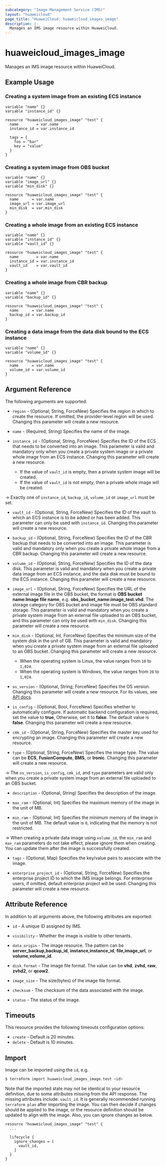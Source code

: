 ```yaml
---
subcategory: "Image Management Service (IMS)"
layout: "huaweicloud"
page_title: "HuaweiCloud: huaweicloud_images_image"
description: |-
  Manages an IMS image resource within HuaweiCloud.
---
```


# huaweicloud_images_image

Manages an IMS image resource within HuaweiCloud.

## Example Usage

### Creating a system image from an existing ECS instance

```hcl
variable "name" {}
variable "instance_id" {}

resource "huaweicloud_images_image" "test" {
  name        = var.name
  instance_id = var.instance_id

  tags = {
    foo = "bar"
    key = "value"
  }
}
```

### Creating a system image from OBS bucket

```hcl
variable "name" {}
variable "image_url" {}
variable "min_disk" {}

resource "huaweicloud_images_image" "test" {
  name      = var.name
  image_url = var.image_url
  min_disk  = var.min_disk
}
```

### Creating a whole image from an existing ECS instance

```hcl
variable "name" {}
variable "instance_id" {}
variable "vault_id" {}

resource "huaweicloud_images_image" "test" {
  name        = var.name
  instance_id = var.instance_id
  vault_id    = var.vault_id
}
```

### Creating a whole image from CBR backup

```hcl
variable "name" {}
variable "backup_id" {}

resource "huaweicloud_images_image" "test" {
  name      = var.name
  backup_id = var.backup_id
}
```

### Creating a data image from the data disk bound to the ECS instance

```hcl
variable "name" {}
variable "volume_id" {}

resource "huaweicloud_images_image" "test" {
  name      = var.name
  volume_id = var.volume_id
}
```

## Argument Reference

The following arguments are supported:

* `region` - (Optional, String, ForceNew) Specifies the region in which to create the resource.
  If omitted, the provider-level region will be used. Changing this parameter will create a new resource.

* `name` - (Required, String) Specifies the name of the image.

* `instance_id` - (Optional, String, ForceNew) Specifies the ID of the ECS that needs to be converted into an image.
  This parameter is valid and mandatory only when you create a private system image or a private whole image from an
  ECS instance. Changing this parameter will create a new resource.
  + If the value of `vault_id` is empty, then a private system image will be created.
  + If the value of `vault_id` is not empty, then a private whole image will be created.

-> Exactly one of `instance_id`, `backup_id`, `volume_id` or `image_url` must be set.

* `vault_id` - (Optional, String, ForceNew) Specifies the ID of the vault to which an ECS instance is to be added or has
  been added. This parameter can only be used with `instance_id`. Changing this parameter will create a new resource.

* `backup_id` - (Optional, String, ForceNew) Specifies the ID of the CBR backup that needs to be converted into an
  image. This parameter is valid and mandatory only when you create a private whole image from a CBR backup.
  Changing this parameter will create a new resource.

* `volume_id` - (Optional, String, ForceNew) Specifies the ID of the data disk. This parameter is valid and mandatory
  when you create a private data image from an ECS instance, and the data disk must be bound to the ECS instance.
  Changing this parameter will create a new resource.

* `image_url` - (Optional, String, ForceNew) Specifies the URL of the external image file in the OBS bucket, the format
  is **OBS bucket name:Image file name**, e.g. **obs_bucket_name:image_test.vhd**. The storage category for OBS bucket
  and image file must be OBS standard storage. This parameter is valid and mandatory when you create a private system
  image from an external file uploaded to an OBS bucket, and this parameter can only be used with `min_disk`.
  Changing this parameter will create a new resource.

* `min_disk` - (Optional, Int, ForceNew) Specifies the minimum size of the system disk in the unit of GB. This parameter
  is valid and mandatory when you create a private system image from an external file uploaded to an OBS bucket.
  Changing this parameter will create a new resource.
  + When the operating system is Linux, the value ranges from `10` to `1,024`.
  + When the operating system is Windows, the value ranges from `20` to `1,024`.

* `os_version` - (Optional, String, ForceNew) Specifies the OS version.
  Changing this parameter will create a new resource.
  For its values, see [API docs](https://support.huaweicloud.com/intl/en-us/api-ims/ims_03_0910.html).

* `is_config` - (Optional, Bool, ForceNew) Specifies whether to automatically configure. If automatic backend
  configuration is required, set the value to **true**, Otherwise, set it to **false**. The default value is **false**.
  Changing this parameter will create a new resource.

* `cmk_id` - (Optional, String, ForceNew) Specifies the master key used for encrypting an image.
  Changing this parameter will create a new resource.

* `type` - (Optional, String, ForceNew) Specifies the image type. The value can be **ECS**, **FusionCompute**, **BMS**,
  or **Ironic**. Changing this parameter will create a new resource.

-> The `os_version`, `is_config`, `cmk_id`, and `type` parameters are valid only when you create a private system image
   from an external file uploaded to an OBS bucket.

* `description` - (Optional, String) Specifies the description of the image.

* `max_ram` - (Optional, Int) Specifies the maximum memory of the image in the unit of MB.

* `min_ram` - (Optional, Int) Specifies the minimum memory of the image in the unit of MB. The default value is `0`,
  indicating that the memory is not restricted.

-> When creating a private data image using `volume_id`, the `min_ram` and `max_ram` parameters do not take effect,
   please ignore them when creating. You can update them after the image is successfully created.

* `tags` - (Optional, Map) Specifies the key/value pairs to associate with the image.

* `enterprise_project_id` - (Optional, String, ForceNew) Specifies the enterprise project ID to which the IMS image
  belongs. For enterprise users, if omitted, default enterprise project will be used.
  Changing this parameter will create a new resource.

## Attribute Reference

In addition to all arguments above, the following attributes are exported:

* `id` - A unique ID assigned by IMS.

* `visibility` - Whether the image is visible to other tenants.

* `data_origin` - The image resource. The pattern can be **server_backup,backup_id**, **instance,instance_id**,
  **file,image_url**, or **volume,volume_id**.

* `disk_format` - The image file format. The value can be **vhd**, **zvhd**, **raw**, **zvhd2**, or **qcow2**.

* `image_size` - The size(bytes) of the image file format.

* `checksum` - The checksum of the data associated with the image.

* `status` - The status of the image.

## Timeouts

This resource provides the following timeouts configuration options:

* `create` - Default is 20 minutes.
* `delete` - Default is 10 minutes.

## Import

Image can be imported using the `id`, e.g.

```bash
$ terraform import huaweicloud_images_image.test <id>
```

Note that the imported state may not be identical to your resource definition, due to some attributes missing from the
API response. The missing attributes include: `vault_id`. It is generally recommended running `terraform plan` after
importing the image. You can then decide if changes should be applied to the image, or the resource
definition should be updated to align with the image. Also, you can ignore changes as below.

```
resource "huaweicloud_images_image" "test" {
  ...

  lifecycle {
    ignore_changes = [
      vault_id,
    ]
  }
}
```
